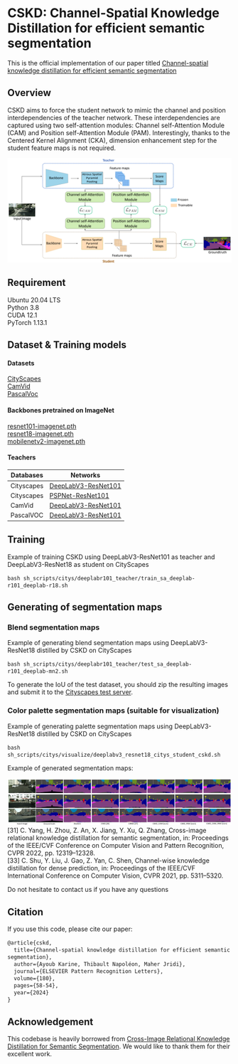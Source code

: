# CSKD: Channel-Spatial Knowledge Distillation for efficient semantic segmentation

This is the official implementation of our paper titled [Channel-spatial knowledge distillation for efficient semantic segmentation](https://www.sciencedirect.com/science/article/abs/pii/S016786552400059X)
## Overview
CSKD aims to force the student network to mimic the channel and position interdependencies of the teacher network. These interdependencies are captured using two self-attention modules: Channel self-Attention Module (CAM) and Position self-Attention Module (PAM). Interestingly, thanks to the Centered Kernel Alignment (CKA), dimension enhancement step for the student feature maps is not required.

![flowchart](figures/CSKD.png)


## Requirement
Ubuntu 20.04 LTS \
Python 3.8 \
CUDA 12.1 \
PyTorch 1.13.1 

## Dataset & Training models

#### Datasets
[CityScapes](https://www.cityscapes-dataset.com/) \
[CamVid](https://pan.baidu.com/s/1Z0h4y1-4k0LP8OCGY_Xixw?pwd=bl12) \
[PascalVoc](https://pan.baidu.com/s/1MX2ea7rNRqbDqOKQ8E6XpQ?pwd=d2fp) 

#### Backbones pretrained on ImageNet
[resnet101-imagenet.pth](https://drive.google.com/file/d/1V8-E4wm2VMsfnNiczSIDoSM7JJBMARkP/view?usp=sharing) \
[resnet18-imagenet.pth](https://drive.google.com/file/d/1_i0n3ZePtQuh66uQIftiSwN7QAUlFb8_/view?usp=sharing) \
[mobilenetv2-imagenet.pth](https://drive.google.com/file/d/12EDZjDSCuIpxPv-dkk1vrxA7ka0b0Yjv/view?usp=sharing)  

#### Teachers
| Databases | Networks |
| -- | -- |
| Cityscapes | [DeepLabV3-ResNet101](https://drive.google.com/file/d/1zUdhYPYCDCclWU3Wo7GbbTlM8ibQ_UC1/view?usp=sharing)
| Cityscapes | [PSPNet-ResNet101](https://drive.google.com/file/d/13QjgK3ODe72gqcc8AnPhWZhCdChwePeJ/view?usp=sharing)
| CamVid | [DeepLabV3-ResNet101](https://drive.google.com/file/d/1BK8Flukoz-Mtd0e1iwFG5rLxi_ES76d2/view?usp=sharing)
| PascalVOC | [DeepLabV3-ResNet101](https://drive.google.com/file/d/1rYTaVq_ooiAI4oFOcDP8K3SpSbjURGnX/view?usp=sharing)

## Training
Example of training CSKD using DeepLabV3-ResNet101 as teacher and DeepLabV3-ResNet18 as student on CityScapes
```
bash sh_scripts/citys/deeplabr101_teacher/train_sa_deeplab-r101_deeplab-r18.sh
```

## Generating of segmentation maps
### Blend segmentation maps
Example of generating blend segmentation maps using DeepLabV3-ResNet18 distilled by CSKD on CityScapes
```
bash sh_scripts/citys/deeplabr101_teacher/test_sa_deeplab-r101_deeplab-mn2.sh
```
To generate the IoU of the test dataset, you should zip the resulting images and submit it to the [Cityscapes test server](https://www.cityscapes-dataset.com/submit/).
### Color palette segmentation maps (suitable for visualization)
Example of generating palette segmentation maps using DeepLabV3-ResNet18 distilled by CSKD on CityScapes
```
bash sh_scripts/citys/visualize/deeplabv3_resnet18_citys_student_cskd.sh 
```

Example of generated segmentation maps: 

![flowchart](figures/segmentation_results.png)
[31] C. Yang, H. Zhou, Z. An, X. Jiang, Y. Xu, Q. Zhang, Cross-image relational knowledge distillation for semantic segmentation, in: Proceedings of the IEEE/CVF Conference on Computer Vision and Pattern Recognition, CVPR 2022, pp. 12319–12328. \
[33] C. Shu, Y. Liu, J. Gao, Z. Yan, C. Shen, Channel-wise knowledge distillation for dense prediction, in: Proceedings of the IEEE/CVF International Conference on Computer Vision, CVPR 2021, pp. 5311–5320. 

Do not hesitate to contact us if you have any questions

## Citation
If you use this code, please cite our paper:

```
@article{cskd,
  title={Channel-spatial knowledge distillation for efficient semantic segmentation},
  author={Ayoub Karine, Thibault Napoléon, Maher Jridi},
  journal={ELSEVIER Pattern Recognition Letters},
  volume={180},
  pages={58-54},
  year={2024}
}
```

## Acknowledgement
This codebase is heavily borrowed from [Cross-Image Relational Knowledge Distillation for Semantic Segmentation](https://github.com/winycg/CIRKD/). We would like to thank them for their excellent work.
